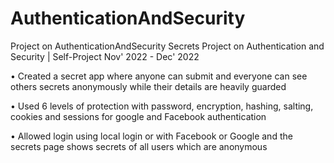 # AuthenticationAndSecurity
Project on AuthenticationAndSecurity
Secrets Project on Authentication and Security | Self-Project Nov' 2022 - Dec' 2022

• Created a secret app where anyone can submit and everyone can see others secrets anonymously while their details are heavily guarded

• Used 6 levels of protection with password, encryption, hashing, salting, cookies and sessions for google and Facebook authentication

• Allowed login using local login or with Facebook or Google and the secrets page shows secrets of all users which are anonymous
